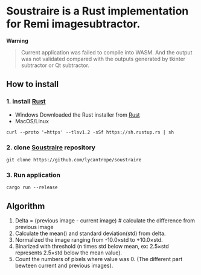 # Soustraire is a Rust implementation for Remi imagesubtractor.
**Warning** 
> Current application was failed to compile into WASM.
> And the output was not validated compared with the outputs generated by tkinter subtractor or Qt subtractor.
## How to install
### 1. install [Rust](https://www.rust-lang.org/ja/tools/install)
- Windows
Downloaded the Rust installer from [Rust](https://www.rust-lang.org/ja/tools/install)
- MacOS/Linux
```shell
curl --proto '=https' --tlsv1.2 -sSf https://sh.rustup.rs | sh
```
### 2. clone [Soustraire](https://github.com/lycantrope/soustraire) repository

```shell
git clone https://github.com/lycantrope/soustraire
```
### 3. Run application
```shell
cargo run --release
```

###
## Algorithm

1. Delta = (previous image - current image) # calculate the difference from previous image 
2. Calculate the mean() and standard deviation(std) from delta.
4. Normalized the image ranging from -10.0×std to +10.0×std.
5. Binarized with threshold (n times std below mean, ex: 2.5×std represents 2.5×std below the mean value).
6. Count the numbers of pixels where value was 0. (The different part bewteen current and previous images).